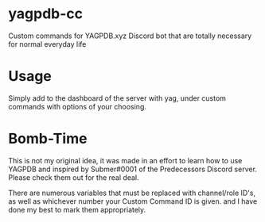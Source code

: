 # yagpdb-cc
Custom commands for YAGPDB.xyz Discord bot that are totally necessary for normal everyday life

# Usage
Simply add to the dashboard of the server with yag, under custom commands with options of your choosing.

# Bomb-Time
This is not my original idea, it was made in an effort to learn how to use YAGPDB and inspired by Submer#0001 of the Predecessors  Discord server. Please check them out for the real deal.

There are numerous variables that must be replaced with channel/role ID's, as well as whichever number your Custom Command ID is given. and I have done my best to mark them appropriately.
